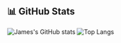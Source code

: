 ## 📊 GitHub Stats

![James's GitHub stats](https://github-readme-stats.vercel.app/api?username=jflorence0&show_icons=true&theme=dracula)
![Top Langs](https://github-readme-stats.vercel.app/api/top-langs/?username=jflorence0&layout=compact&theme=dracula)
